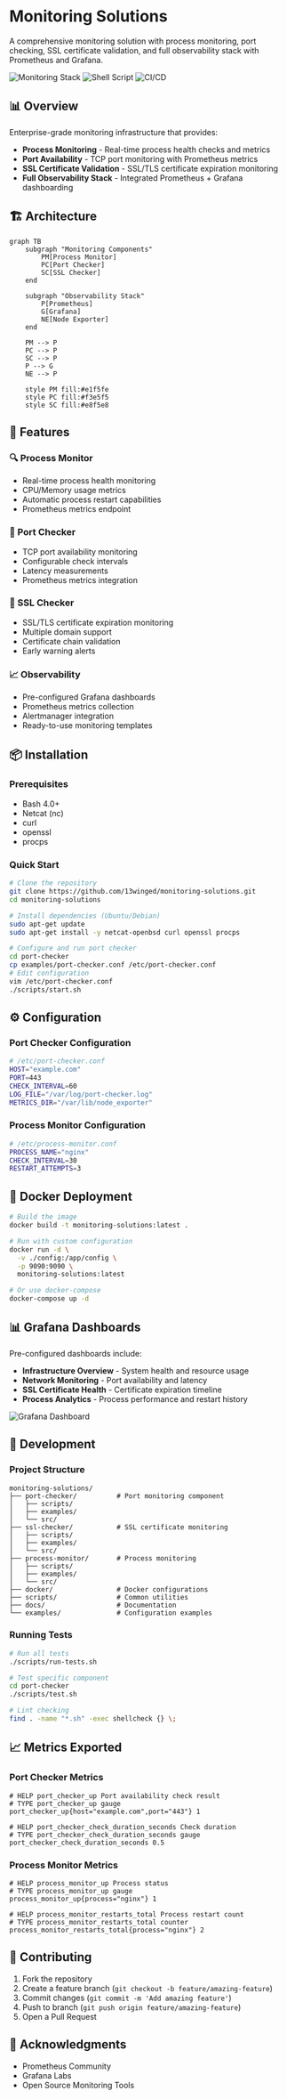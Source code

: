 # Monitoring Solutions

A comprehensive monitoring solution with process monitoring, port checking, SSL certificate validation, and full observability stack with Prometheus and Grafana.

![Monitoring Stack](https://img.shields.io/badge/Monitoring-Prometheus%20%7C%20Grafana-orange)
![Shell Script](https://img.shields.io/badge/Shell-Bash%20Scripting-green)
![CI/CD](https://github.com/13winged/monitoring-solutions/actions/workflows/ci-cd.yml/badge.svg)

## 📊 Overview

Enterprise-grade monitoring infrastructure that provides:
- **Process Monitoring** - Real-time process health checks and metrics
- **Port Availability** - TCP port monitoring with Prometheus metrics
- **SSL Certificate Validation** - SSL/TLS certificate expiration monitoring
- **Full Observability Stack** - Integrated Prometheus + Grafana dashboarding

## 🏗️ Architecture

```mermaid
graph TB
    subgraph "Monitoring Components"
        PM[Process Monitor]
        PC[Port Checker]
        SC[SSL Checker]
    end

    subgraph "Observability Stack"
        P[Prometheus]
        G[Grafana]
        NE[Node Exporter]
    end

    PM --> P
    PC --> P
    SC --> P
    P --> G
    NE --> P
    
    style PM fill:#e1f5fe
    style PC fill:#f3e5f5
    style SC fill:#e8f5e8
```

## 🚀 Features

### 🔍 Process Monitor
- Real-time process health monitoring
- CPU/Memory usage metrics
- Automatic process restart capabilities
- Prometheus metrics endpoint

### 🚪 Port Checker
- TCP port availability monitoring
- Configurable check intervals
- Latency measurements
- Prometheus metrics integration

### 🔐 SSL Checker
- SSL/TLS certificate expiration monitoring
- Multiple domain support
- Certificate chain validation
- Early warning alerts

### 📈 Observability
- Pre-configured Grafana dashboards
- Prometheus metrics collection
- Alertmanager integration
- Ready-to-use monitoring templates

## 📦 Installation

### Prerequisites
- Bash 4.0+
- Netcat (nc)
- curl
- openssl
- procps

### Quick Start

```bash
# Clone the repository
git clone https://github.com/13winged/monitoring-solutions.git
cd monitoring-solutions

# Install dependencies (Ubuntu/Debian)
sudo apt-get update
sudo apt-get install -y netcat-openbsd curl openssl procps

# Configure and run port checker
cd port-checker
cp examples/port-checker.conf /etc/port-checker.conf
# Edit configuration
vim /etc/port-checker.conf
./scripts/start.sh
```

## ⚙️ Configuration

### Port Checker Configuration
```bash
# /etc/port-checker.conf
HOST="example.com"
PORT=443
CHECK_INTERVAL=60
LOG_FILE="/var/log/port-checker.log"
METRICS_DIR="/var/lib/node_exporter"
```

### Process Monitor Configuration
```bash
# /etc/process-monitor.conf
PROCESS_NAME="nginx"
CHECK_INTERVAL=30
RESTART_ATTEMPTS=3
```

## 🐳 Docker Deployment

```bash
# Build the image
docker build -t monitoring-solutions:latest .

# Run with custom configuration
docker run -d \
  -v ./config:/app/config \
  -p 9090:9090 \
  monitoring-solutions:latest

# Or use docker-compose
docker-compose up -d
```

## 📊 Grafana Dashboards

Pre-configured dashboards include:
- **Infrastructure Overview** - System health and resource usage
- **Network Monitoring** - Port availability and latency
- **SSL Certificate Health** - Certificate expiration timeline
- **Process Analytics** - Process performance and restart history

![Grafana Dashboard](https://via.placeholder.com/800x400?text=Grafana+Dashboard+Screenshot)

## 🔧 Development

### Project Structure
```
monitoring-solutions/
├── port-checker/          # Port monitoring component
│   ├── scripts/
│   ├── examples/
│   └── src/
├── ssl-checker/           # SSL certificate monitoring
│   ├── scripts/
│   ├── examples/
│   └── src/
├── process-monitor/       # Process monitoring
│   ├── scripts/
│   ├── examples/
│   └── src/
├── docker/                # Docker configurations
├── scripts/               # Common utilities
├── docs/                  # Documentation
└── examples/              # Configuration examples
```

### Running Tests

```bash
# Run all tests
./scripts/run-tests.sh

# Test specific component
cd port-checker
./scripts/test.sh

# Lint checking
find . -name "*.sh" -exec shellcheck {} \;
```

## 📈 Metrics Exported

### Port Checker Metrics
```prometheus
# HELP port_checker_up Port availability check result
# TYPE port_checker_up gauge
port_checker_up{host="example.com",port="443"} 1

# HELP port_checker_check_duration_seconds Check duration
# TYPE port_checker_check_duration_seconds gauge
port_checker_check_duration_seconds 0.5
```

### Process Monitor Metrics
```prometheus
# HELP process_monitor_up Process status
# TYPE process_monitor_up gauge
process_monitor_up{process="nginx"} 1

# HELP process_monitor_restarts_total Process restart count
# TYPE process_monitor_restarts_total counter
process_monitor_restarts_total{process="nginx"} 2
```

## 🤝 Contributing

1. Fork the repository
2. Create a feature branch (`git checkout -b feature/amazing-feature`)
3. Commit changes (`git commit -m 'Add amazing feature'`)
4. Push to branch (`git push origin feature/amazing-feature`)
5. Open a Pull Request

## 🙏 Acknowledgments

- Prometheus Community
- Grafana Labs
- Open Source Monitoring Tools